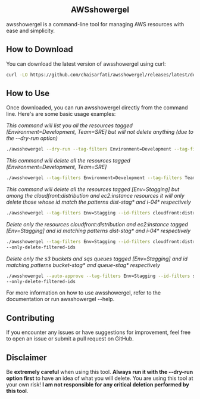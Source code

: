 <p align="center">
  <h2 align="center">AWSshowergel</h2>
</p>

awsshowergel is a command-line tool for managing AWS resources with ease and simplicity.

## How to Download

You can download the latest version of awsshowergel using curl:

```bash
curl -LO https://github.com/chaisarfati/awsshowergel/releases/latest/download/awsshowergel
```

## How to Use
Once downloaded, you can run awsshowergel directly from the command line. 
Here's are some basic usage examples:

_This command will list you all the resources tagged [Environment=Development, Team=SRE] but will not delete anything 
(due to the --dry-run option)_ 
```bash
./awsshowergel --dry-run --tag-filters Environment=Development --tag-filters Team=SRE
```

_This command will delete all the resources tagged [Environment=Development, Team=SRE]_
```bash
./awsshowergel --tag-filters Environment=Development --tag-filters Team=SRE
```

_This command will delete all the resources tagged [Env=Stagging] but among the cloudfront:distribution and ec2:instance 
resources it will only delete those whose id match the patterns dist-stag* and i-04* respectively_
```bash
./awsshowergel --tag-filters Env=Stagging --id-filters cloudfront:distribution=dist-stag* --id-filters ec2:instance=i-04*
```

_Delete only the resources cloudfront:distribution and ec2:instance tagged [Env=Stagging] and id matching patterns dist-stag* and i-04* respectively_ 
```bash
./awsshowergel --tag-filters Env=Stagging --id-filters cloudfront:distribution=dist-stag* --id-filters ec2:instance=i-04* 
--only-delete-filtered-ids
```

_Delete only the s3 buckets and sqs queues tagged [Env=Stagging] and id matching patterns bucket-stag* and queue-stag* respectively_ 

```bash
./awsshowergel --auto-approve --tag-filters Env=Stagging --id-filters s3:s3=bucket-stag* --id-filters sqs:sqs=queue-stag* 
--only-delete-filtered-ids
```

For more information on how to use awsshowergel, refer to the documentation or run awsshowergel --help.

## Contributing
If you encounter any issues or have suggestions for improvement, feel free to open an issue or submit a pull request on GitHub.

## Disclaimer
Be **extremely careful** when using this tool. 
**Always run it with the --dry-run option first** to have an idea of what you will delete.
You are using this tool at your own risk! **I am not responsible for any critical deletion performed by this tool**.

